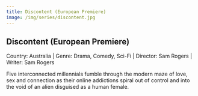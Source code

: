 ```yaml
---
title: Discontent (European Premiere)
image: /img/series/discontent.jpg
---
```


## Discontent (European Premiere)

Country: Australia | Genre: Drama, Comedy, Sci-Fi | Director: Sam Rogers | Writer: Sam Rogers

Five interconnected millennials fumble through the modern maze of love, sex and connection as their online addictions spiral out of control and into the void of an alien disguised as a human female.
